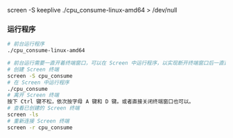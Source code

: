

screen -S keeplive
./cpu_consume-linux-amd64 > /dev/null

###	运行程序
```bash
# 前台运行程序
./cpu_consume-linux-amd64

# 前台运行需要一直开着终端窗口，可以在 Screen 中运行程序，以实现断开终端窗口后一直运行。
# 创建 Screen 终端
screen -S cpu_consume
# 在 Screen 中运行程序
./cpu_consume
# 离开 Screen 终端
按下 Ctrl 键不松，依次按字母 A 键和 D 键。或者直接关闭终端窗口也可以。
# 查看已创建的 Screen 终端
screen -ls
# 重新连接 Screen 终端
screen -r cpu_consume

```